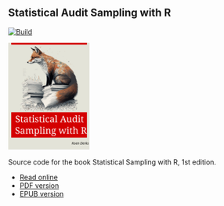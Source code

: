## Statistical Audit Sampling with R

[![Build](https://github.com/koenderks/sasr/actions/workflows/build-book.yaml/badge.svg)](https://github.com/koenderks/sasr/actions/workflows/build-book.yaml)

<p align='left'><img src='https://github.com/koenderks/sasr/raw/master/cover/cover.svg' width='33%'></p>

Source code for the book Statistical Sampling with R, 1st edition.

- [Read online](https://koenderks.github.io/sasr/)
- [PDF version](https://github.com/koenderks/sasr/raw/gh-pages/Statistical-Audit-Sampling-with-R.pdf)
- [EPUB version](https://github.com/koenderks/sasr/raw/gh-pages/Statistical-Audit-Sampling-with-R.epub)
